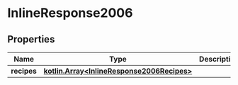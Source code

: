 
# InlineResponse2006

## Properties
Name | Type | Description | Notes
------------ | ------------- | ------------- | -------------
**recipes** | [**kotlin.Array&lt;InlineResponse2006Recipes&gt;**](InlineResponse2006Recipes.md) |  | 



